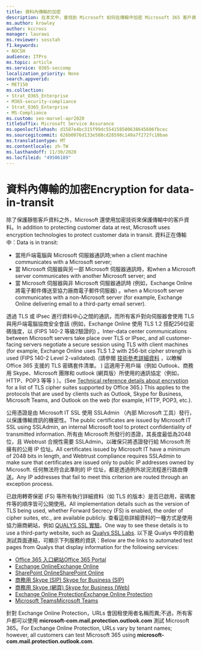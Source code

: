```yaml
---
title: 資料內傳輸的加密
description: 在本文中，會找到 Microsoft 如何在傳輸中加密 Microsoft 365 客戶資料的簡短說明。
ms.author: krowley
author: kccross
manager: laurawi
ms.reviewer: sosstah
f1.keywords:
- NOCSH
audience: ITPro
ms.topic: article
ms.service: O365-seccomp
localization_priority: None
search.appverid:
- MET150
ms.collection:
- Strat_O365_Enterprise
- M365-security-compliance
- Strat_O365_Enterprise
- MS-Compliance
ms.custom: seo-marvel-apr2020
titleSuffix: Microsoft Service Assurance
ms.openlocfilehash: d1587e4bc315f99dc554158500638645606fbcec
ms.sourcegitcommit: 626b0076d133e588cd28598c149a7f272fc18bae
ms.translationtype: MT
ms.contentlocale: zh-TW
ms.lasthandoff: 11/30/2020
ms.locfileid: "49506189"
---
```

# <a name="encryption-for-data-in-transit"></a><span data-ttu-id="9570e-103">資料內傳輸的加密</span><span class="sxs-lookup"><span data-stu-id="9570e-103">Encryption for data-in-transit</span></span>

<span data-ttu-id="9570e-104">除了保護靜態客戶資料之外，Microsoft 還使用加密技術來保護傳輸中的客戶資料。</span><span class="sxs-lookup"><span data-stu-id="9570e-104">In addition to protecting customer data at rest, Microsoft uses encryption technologies to protect customer data in transit.</span></span> <span data-ttu-id="9570e-105">資料正在傳輸中：</span><span class="sxs-lookup"><span data-stu-id="9570e-105">Data is in transit:</span></span>

- <span data-ttu-id="9570e-106">當用戶端電腦與 Microsoft 伺服器通訊時;</span><span class="sxs-lookup"><span data-stu-id="9570e-106">when a client machine communicates with a Microsoft server;</span></span>
- <span data-ttu-id="9570e-107">當 Microsoft 伺服器與另一部 Microsoft 伺服器通訊時，和</span><span class="sxs-lookup"><span data-stu-id="9570e-107">when a Microsoft server communicates with another Microsoft server; and</span></span>
- <span data-ttu-id="9570e-108">當 Microsoft 伺服器與非 Microsoft 伺服器通訊時 (例如，Exchange Online 將電子郵件傳送至協力廠商電子郵件伺服器) 。</span><span class="sxs-lookup"><span data-stu-id="9570e-108">when a Microsoft server communicates with a non-Microsoft server (for example, Exchange Online delivering email to a third-party email server).</span></span>

<span data-ttu-id="9570e-109">透過 TLS 或 IPsec 進行資料中心之間的通訊，而所有客戶對向伺服器會使用 TLS 與用戶端電腦協商安全會話 (例如，Exchange Online 使用 TLS 1.2 搭配256位密碼強度，以 (FIPS 140-2 等級2驗證的) 。</span><span class="sxs-lookup"><span data-stu-id="9570e-109">Inter-data center communications between Microsoft servers take place over TLS or IPsec, and all customer-facing servers negotiate a secure session using TLS with client machines (for example, Exchange Online uses TLS 1.2 with 256-bit cipher strength is used (FIPS 140-2 Level 2-validated).</span></span> <span data-ttu-id="9570e-110"> (請參閱 [技術參考詳細資料](https://docs.microsoft.com/microsoft-365/compliance/technical-reference-details-about-encryption) ，以瞭解 Office 365 支援的 TLS 密碼套件清單。 ) 這適用于用戶端（例如 Outlook、商務用 Skype、Microsoft 團隊和 outlook (網頁版）所使用的通訊協定（例如，HTTP、POP3 等等 ) ）。</span><span class="sxs-lookup"><span data-stu-id="9570e-110">(See [Technical reference details about encryption](https://docs.microsoft.com/microsoft-365/compliance/technical-reference-details-about-encryption) for a list of TLS cipher suites supported by Office 365.) This applies to the protocols that are used by clients such as Outlook, Skype for Business, Microsoft Teams, and Outlook on the web (for example, HTTP, POP3, etc.).</span></span>

<span data-ttu-id="9570e-111">公用憑證是由 Microsoft IT SSL 使用 SSLAdmin （內部 Microsoft 工具）發行，以保護傳輸資訊的機密性。</span><span class="sxs-lookup"><span data-stu-id="9570e-111">The public certificates are issued by Microsoft IT SSL using SSLAdmin, an internal Microsoft tool to protect confidentiality of transmitted information.</span></span> <span data-ttu-id="9570e-112">所有由 Microsoft 所發行的憑證，其長度最低為2048位，且 Webtrust 合規性需要 SSLAdmin，以確保只將憑證發行給 Microsoft 所擁有的公用 IP 位址。</span><span class="sxs-lookup"><span data-stu-id="9570e-112">All certificates issued by Microsoft IT have a minimum of 2048 bits in length, and Webtrust compliance requires SSLAdmin to make sure that certificates are issued only to public IP addresses owned by Microsoft.</span></span> <span data-ttu-id="9570e-113">任何無法符合此準則的 IP 位址，都是透過例外狀況流程進行路由傳送。</span><span class="sxs-lookup"><span data-stu-id="9570e-113">Any IP addresses that fail to meet this criterion are routed through an exception process.</span></span>

<span data-ttu-id="9570e-114">已啟用轉寄保密 (FS) 等所有執行詳細資料（如 TLS 的版本）是否已啟用，密碼套件等的順序皆可公開使用。</span><span class="sxs-lookup"><span data-stu-id="9570e-114">All implementation details such as the version of TLS being used, whether Forward Secrecy (FS) is enabled, the order of cipher suites, etc., are available publicly.</span></span> <span data-ttu-id="9570e-115">查看這些詳細資料的一種方式是使用協力廠商網站，例如 [QUALYS SSL 實驗](https://www.ssllabs.com)。</span><span class="sxs-lookup"><span data-stu-id="9570e-115">One way to see these details is to use a third-party website, such as [Qualys SSL Labs](https://www.ssllabs.com).</span></span> <span data-ttu-id="9570e-116">以下是 Qualys 中的自動測試頁面連結，可顯示下列服務的資訊：</span><span class="sxs-lookup"><span data-stu-id="9570e-116">Below are the links to automated test pages from Qualys that display information for the following services:</span></span>

- [<span data-ttu-id="9570e-117">Office 365 入口網站</span><span class="sxs-lookup"><span data-stu-id="9570e-117">Office 365 Portal</span></span>](https://www.ssllabs.com/ssltest/analyze.html?d=portal.office.com&hideResults=on)
- [<span data-ttu-id="9570e-118">Exchange Online</span><span class="sxs-lookup"><span data-stu-id="9570e-118">Exchange Online</span></span>](https://www.ssllabs.com/ssltest/analyze.html?d=outlook.office365.com&hideResults=on)
- [<span data-ttu-id="9570e-119">SharePoint Online</span><span class="sxs-lookup"><span data-stu-id="9570e-119">SharePoint Online</span></span>](https://www.ssllabs.com/ssltest/analyze.html?d=microsoft-my.sharepoint.com&hideResults=on)
- [<span data-ttu-id="9570e-120">商務用 Skype (SIP) </span><span class="sxs-lookup"><span data-stu-id="9570e-120">Skype for Business (SIP)</span></span>](https://www.ssllabs.com/ssltest/analyze.html?d=sipdir.online.lync.com)
- [<span data-ttu-id="9570e-121">商務用 Skype (網頁) </span><span class="sxs-lookup"><span data-stu-id="9570e-121">Skype for Business (Web)</span></span>](https://www.ssllabs.com/ssltest/analyze.html?d=webdir.online.lync.com&hideResults=on)
- [<span data-ttu-id="9570e-122">Exchange Online Protection</span><span class="sxs-lookup"><span data-stu-id="9570e-122">Exchange Online Protection</span></span>](https://ssl-tools.net/mailservers/microsoft-com.mail.protection.outlook.com)
- [<span data-ttu-id="9570e-123">Microsoft Teams</span><span class="sxs-lookup"><span data-stu-id="9570e-123">Microsoft Teams</span></span>](https://www.ssllabs.com/ssltest/analyze.html?d=teams.microsoft.com&latest)

<span data-ttu-id="9570e-124">針對 Exchange Online Protection，URLs 會因租使用者名稱而異;不過，所有客戶都可以使用 **microsoft-com.mail.protection.outlook.com** 測試 Microsoft 365。</span><span class="sxs-lookup"><span data-stu-id="9570e-124">For Exchange Online Protection, URLs vary by tenant names; however, all customers can test Microsoft 365 using **microsoft-com.mail.protection.outlook.com**.</span></span>
